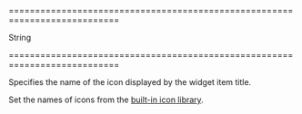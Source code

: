 ===========================================================================
<!--type-->String<!--/type-->
===========================================================================

<!--shortDescription-->
Specifies the name of the icon displayed by the widget item title.
<!--/shortDescription-->

<!--fullDescription-->
Set the names of icons from the [built-in icon library](/Documentation/Guide/Themes/Icon_Library/).
<!--/fullDescription-->
